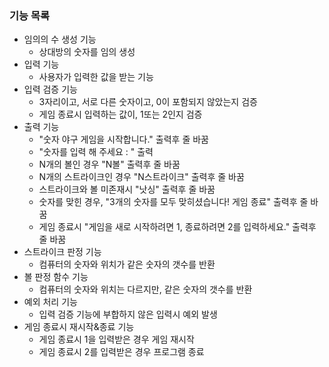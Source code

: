

### 기능 목록

- 임의의 수 생성 기능
  - 상대방의 숫자를 임의 생성
- 입력 기능
  - 사용자가 입력한 값을 받는 기능
- 입력 검증 기능
  - 3자리이고, 서로 다른 숫자이고, 0이 포함되지 않았는지 검증
  - 게임 종료시 입력하는 값이, 1또는 2인지 검증
- 출력 기능
  - "숫자 야구 게임을 시작합니다." 출력후 줄 바꿈
  - "숫자를 입력 해 주세요 : " 출력
  - N개의 볼인 경우 "N볼" 출력후 줄 바꿈
  - N개의 스트라이크인 경우 "N스트라이크" 출력후 줄 바꿈
  - 스트라이크와 볼 미존재시 "낫싱" 출력후 줄 바꿈
  - 숫자를 맞힌 경우, "3개의 숫자를 모두 맞히셨습니다! 게임 종료" 출력후 줄 바꿈
  - 게임 종료시 "게임을 새로 시작하려면 1, 종료하려면 2를 입력하세요." 출력후 줄 바꿈
- 스트라이크 판정 기능
  - 컴퓨터의 숫자와 위치가 같은 숫자의 갯수를 반환
- 볼 판정 함수 기능
  - 컴퓨터의 숫자와 위치는 다르지만, 같은 숫자의 갯수를 반환
- 예외 처리 기능
  - 입력 검증 기능에 부합하지 않은 입력시 예외 발생
- 게임 종료시 재시작&종료 기능
  - 게임 종료시 1을 입력받은 경우 게임 재시작
  - 게임 종료시 2를 입력받은 경우 프로그램 종료